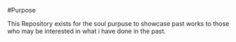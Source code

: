 #Purpose

This Repository exists for the soul purpuse to showcase past works to those who may be interested in what i have done in the past. 
